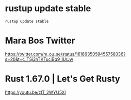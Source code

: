 # rustup update stable

```
rustup update stable
```

# Mara Bos Twitter

https://twitter.com/m_ou_se/status/1618635059455758336?s=20&t=c_TSj3hTKTuciBq9_lUrJw

# Rust 1.67.0 | Let's Get Rusty

https://youtu.be/zlT_2WYU5XI
